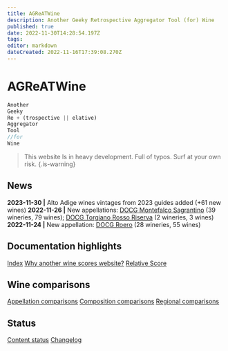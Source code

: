 ```yaml
---
title: AGReATWine
description: Another Geeky Retrospective Aggregator Tool (for) Wine
published: true
date: 2022-11-30T14:28:54.197Z
tags: 
editor: markdown
dateCreated: 2022-11-16T17:39:08.270Z
---
```


# AGReATWine
```javascript
Another
Geeky
Re + (trospective || elative)
Aggregator
Tool 
//for
Wine
```
> This website Is in heavy development. Full of typos. Surf at your own risk.
{.is-warning}

## News
**2023-11-30 |** Alto Adige wines vintages from 2023 guides added (+61 new wines)
**2022-11-26 |** New appellations: [DOCG Montefalco Sagrantino](/Appellations/Italy/Umbria/DOCG-Montefalco-Sagrantino) (39 wineries, 79 wines); [DOCG Torgiano Rosso Riserva](/Appellations/Italy/Umbria/DOCG-Torgiano-Rosso-Riserva) (2 wineries, 3 wines)
**2022-11-24 |** New appellation: [DOCG Roero](/Appellations/Italy/Piemonte/DOCG-Roero) (28 wineries, 55 wines) 

## Documentation highlights
[Index](/Documentation/index)
[Why another wine scores website?](/Documentation/why-this-website)
[Relative Score](/Documentation/relative-score)

## Wine comparisons
[Appellation comparisons](/appellation-comparisons)
[Composition comparisons](/second-level-comparisons)
[Regional comparisons](/third-level-comparisons)

## Status
[Content status](/Documentation/status)
[Changelog](/Documentation/changelog)